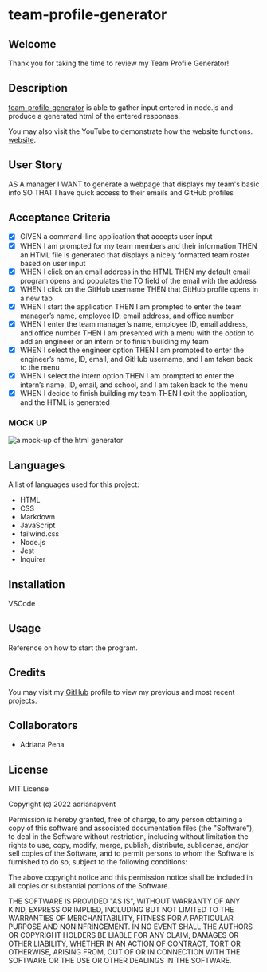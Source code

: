 # team-profile-generator

## Welcome

Thank you for taking the time to review my Team Profile Generator!

## Description

[team-profile-generator](https://github.com/adrianapvent/team-profile-generator) is able to gather input entered in node.js and produce a generated html of the entered responses.

You may also visit the YouTube to demonstrate how the website functions. [website](https://www.youtube.com/watch?v=OW-t3ZZ8nnA).

## User Story
AS A manager
I WANT to generate a webpage that displays my team's basic info
SO THAT I have quick access to their emails and GitHub profiles

## Acceptance Criteria

- [x] GIVEN a command-line application that accepts user input
- [x] WHEN I am prompted for my team members and their information
 THEN an HTML file is generated that displays a nicely formatted team roster based on user input
- [x] WHEN I click on an email address in the HTML
THEN my default email program opens and populates the TO field of the email with the address
- [x] WHEN I click on the GitHub username
THEN that GitHub profile opens in a new tab
- [x] WHEN I start the application
THEN I am prompted to enter the team manager’s name, employee ID, email address, and office number
- [x] WHEN I enter the team manager’s name, employee ID, email address, and office number
THEN I am presented with a menu with the option to add an engineer or an intern or to finish building my team
- [x] WHEN I select the engineer option
THEN I am prompted to enter the engineer’s name, ID, email, and GitHub username, and I am taken back to the menu
- [x] WHEN I select the intern option
THEN I am prompted to enter the intern’s name, ID, email, and school, and I am taken back to the menu
- [x] WHEN I decide to finish building my team
THEN I exit the application, and the HTML is generated

### **MOCK UP**

![a mock-up of the html generator](./assets/images/mock-up.gif)

## Languages

A list of languages used for this project:

- HTML
- CSS
- Markdown
- JavaScript
- tailwind.css
- Node.js
- Jest
- Inquirer

## Installation

VSCode

## Usage

Reference on how to start the program.

## Credits

You may visit my [GitHub](https://github.com/adrianapvent) profile to view my previous and most recent projects.

## Collaborators

- Adriana Pena

## License
MIT License

Copyright (c) 2022 adrianapvent

Permission is hereby granted, free of charge, to any person obtaining a copy
of this software and associated documentation files (the "Software"), to deal
in the Software without restriction, including without limitation the rights
to use, copy, modify, merge, publish, distribute, sublicense, and/or sell
copies of the Software, and to permit persons to whom the Software is
furnished to do so, subject to the following conditions:

The above copyright notice and this permission notice shall be included in all
copies or substantial portions of the Software.

THE SOFTWARE IS PROVIDED "AS IS", WITHOUT WARRANTY OF ANY KIND, EXPRESS OR
IMPLIED, INCLUDING BUT NOT LIMITED TO THE WARRANTIES OF MERCHANTABILITY,
FITNESS FOR A PARTICULAR PURPOSE AND NONINFRINGEMENT. IN NO EVENT SHALL THE
AUTHORS OR COPYRIGHT HOLDERS BE LIABLE FOR ANY CLAIM, DAMAGES OR OTHER
LIABILITY, WHETHER IN AN ACTION OF CONTRACT, TORT OR OTHERWISE, ARISING FROM,
OUT OF OR IN CONNECTION WITH THE SOFTWARE OR THE USE OR OTHER DEALINGS IN THE
SOFTWARE.
